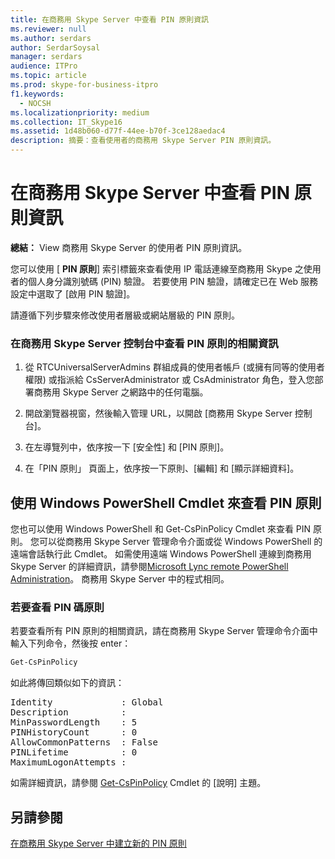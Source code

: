 ```yaml
---
title: 在商務用 Skype Server 中查看 PIN 原則資訊
ms.reviewer: null
ms.author: serdars
author: SerdarSoysal
manager: serdars
audience: ITPro
ms.topic: article
ms.prod: skype-for-business-itpro
f1.keywords:
  - NOCSH
ms.localizationpriority: medium
ms.collection: IT_Skype16
ms.assetid: 1d48b060-d77f-44ee-b70f-3ce128aedac4
description: 摘要：查看使用者的商務用 Skype Server PIN 原則資訊。
---
```


# <a name="view-pin-policy-information-in-skype-for-business-server"></a>在商務用 Skype Server 中查看 PIN 原則資訊
 
**總結：** View 商務用 Skype Server 的使用者 PIN 原則資訊。
  
您可以使用 [ **PIN 原則**] 索引標籤來查看使用 IP 電話連線至商務用 Skype 之使用者的個人身分識別號碼 (PIN) 驗證。 若要使用 PIN 驗證，請確定已在 Web 服務設定中選取了 [啟用 PIN 驗證]。
  
請遵循下列步驟來修改使用者層級或網站層級的 PIN 原則。 
  
### <a name="to-view-information-about-a-pin-policy-in-skype-for-business-server-control-panel"></a>在商務用 Skype Server 控制台中查看 PIN 原則的相關資訊

1.  從 RTCUniversalServerAdmins 群組成員的使用者帳戶 (或擁有同等的使用者權限) 或指派給 CsServerAdministrator 或 CsAdministrator 角色，登入您部署商務用 Skype Server 之網路中的任何電腦。
    
2. 開啟瀏覽器視窗，然後輸入管理 URL，以開啟 [商務用 Skype Server 控制台]。  
    
3. 在左導覽列中，依序按一下 [安全性] 和 [PIN 原則]。
    
4. 在「PIN 原則」 頁面上，依序按一下原則、[編輯] 和 [顯示詳細資料]。
    
## <a name="viewing-pin-policies-by-using-windows-powershell-cmdlets"></a>使用 Windows PowerShell Cmdlet 來查看 PIN 原則

您也可以使用 Windows PowerShell 和 Get-CsPinPolicy Cmdlet 來查看 PIN 原則。 您可以從商務用 Skype Server 管理命令介面或從 Windows PowerShell 的遠端會話執行此 Cmdlet。 如需使用遠端 Windows PowerShell 連線到商務用 Skype Server 的詳細資訊，請參閱[Microsoft Lync remote PowerShell Administration](https://blog.insideo365.com/2011/08/remote-lync-powershell-administration/)。 商務用 Skype Server 中的程式相同。
  
### <a name="to-view-pin-policies"></a>若要查看 PIN 碼原則

若要查看所有 PIN 原則的相關資訊，請在商務用 Skype Server 管理命令介面中輸入下列命令，然後按 enter：
    
  ```PowerShell
  Get-CsPinPolicy
  ```

如此將傳回類似如下的資訊：

<pre>
Identity             : Global
Description          :
MinPasswordLength    : 5
PINHistoryCount      : 0
AllowCommonPatterns  : False
PINLifetime          : 0
MaximumLogonAttempts :
</pre>

如需詳細資訊，請參閱 [Get-CsPinPolicy](/powershell/module/skype/get-cspinpolicy?view=skype-ps) Cmdlet 的 [說明] 主題。
  
## <a name="see-also"></a>另請參閱

[在商務用 Skype Server 中建立新的 PIN 原則](create-a-new-pin-policy.md)